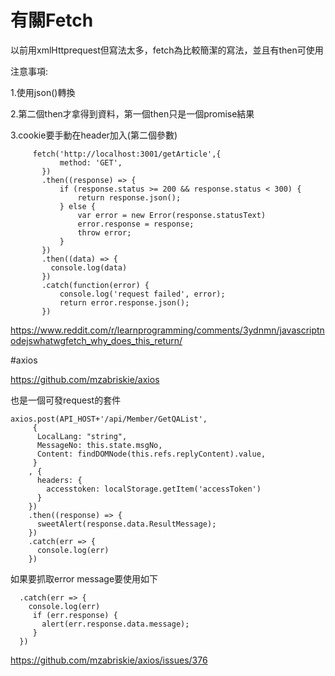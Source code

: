 # 有關Fetch

以前用xmlHttprequest但寫法太多，fetch為比較簡潔的寫法，並且有then可使用

注意事項:

1.使用json()轉換

2.第二個then才拿得到資料，第一個then只是一個promise結果

3.cookie要手動在header加入(第二個參數)

```
     fetch('http://localhost:3001/getArticle',{
           method: 'GET',
       })
       .then((response) => {
           if (response.status >= 200 && response.status < 300) {
               return response.json();
           } else {
               var error = new Error(response.statusText)
               error.response = response;
               throw error;
           }
       })
       .then((data) => {
         console.log(data)
       })
       .catch(function(error) {
           console.log('request failed', error);
           return error.response.json();
       })
```

https://www.reddit.com/r/learnprogramming/comments/3ydnmn/javascriptnodejswhatwgfetch_why_does_this_return/



#axios

https://github.com/mzabriskie/axios

也是一個可發request的套件

```
axios.post(API_HOST+'/api/Member/GetQAList',
     {
      LocalLang: "string",
      MessageNo: this.state.msgNo,
      Content: findDOMNode(this.refs.replyContent).value,
     }
    , {      
      headers: {
        accesstoken: localStorage.getItem('accessToken')
      } 
    })
    .then((response) => {
      sweetAlert(response.data.ResultMessage);
    })
    .catch(err => {
      console.log(err)
    })
```


如果要抓取error message要使用如下

```
  .catch(err => {
    console.log(err)
     if (err.response) {
       alert(err.response.data.message); 
     }
  })
```

https://github.com/mzabriskie/axios/issues/376
